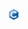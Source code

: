 <img width="20" src="https://raw.githubusercontent.com/devicons/devicon/refs/heads/master/icons/c/c-original.svg" />
